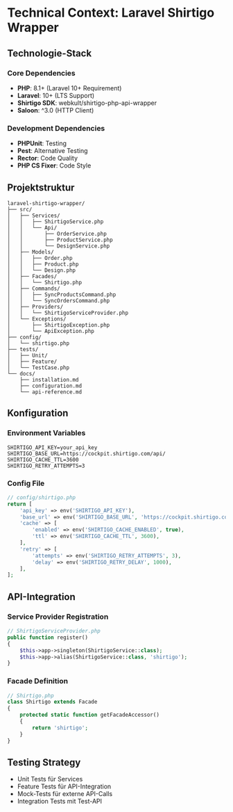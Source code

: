 # Technical Context: Laravel Shirtigo Wrapper

## Technologie-Stack

### Core Dependencies
- **PHP**: 8.1+ (Laravel 10+ Requirement)
- **Laravel**: 10+ (LTS Support)
- **Shirtigo SDK**: webkult/shirtigo-php-api-wrapper
- **Saloon**: ^3.0 (HTTP Client)

### Development Dependencies
- **PHPUnit**: Testing
- **Pest**: Alternative Testing
- **Rector**: Code Quality
- **PHP CS Fixer**: Code Style

## Projektstruktur

```
laravel-shirtigo-wrapper/
├── src/
│   ├── Services/
│   │   ├── ShirtigoService.php
│   │   └── Api/
│   │       ├── OrderService.php
│   │       ├── ProductService.php
│   │       └── DesignService.php
│   ├── Models/
│   │   ├── Order.php
│   │   ├── Product.php
│   │   └── Design.php
│   ├── Facades/
│   │   └── Shirtigo.php
│   ├── Commands/
│   │   ├── SyncProductsCommand.php
│   │   └── SyncOrdersCommand.php
│   ├── Providers/
│   │   └── ShirtigoServiceProvider.php
│   └── Exceptions/
│       ├── ShirtigoException.php
│       └── ApiException.php
├── config/
│   └── shirtigo.php
├── tests/
│   ├── Unit/
│   ├── Feature/
│   └── TestCase.php
└── docs/
    ├── installation.md
    ├── configuration.md
    └── api-reference.md
```

## Konfiguration

### Environment Variables
```env
SHIRTIGO_API_KEY=your_api_key
SHIRTIGO_BASE_URL=https://cockpit.shirtigo.com/api/
SHIRTIGO_CACHE_TTL=3600
SHIRTIGO_RETRY_ATTEMPTS=3
```

### Config File
```php
// config/shirtigo.php
return [
    'api_key' => env('SHIRTIGO_API_KEY'),
    'base_url' => env('SHIRTIGO_BASE_URL', 'https://cockpit.shirtigo.com/api/'),
    'cache' => [
        'enabled' => env('SHIRTIGO_CACHE_ENABLED', true),
        'ttl' => env('SHIRTIGO_CACHE_TTL', 3600),
    ],
    'retry' => [
        'attempts' => env('SHIRTIGO_RETRY_ATTEMPTS', 3),
        'delay' => env('SHIRTIGO_RETRY_DELAY', 1000),
    ],
];
```

## API-Integration

### Service Provider Registration
```php
// ShirtigoServiceProvider.php
public function register()
{
    $this->app->singleton(ShirtigoService::class);
    $this->app->alias(ShirtigoService::class, 'shirtigo');
}
```

### Facade Definition
```php
// Shirtigo.php
class Shirtigo extends Facade
{
    protected static function getFacadeAccessor()
    {
        return 'shirtigo';
    }
}
```

## Testing Strategy
- Unit Tests für Services
- Feature Tests für API-Integration
- Mock-Tests für externe API-Calls
- Integration Tests mit Test-API